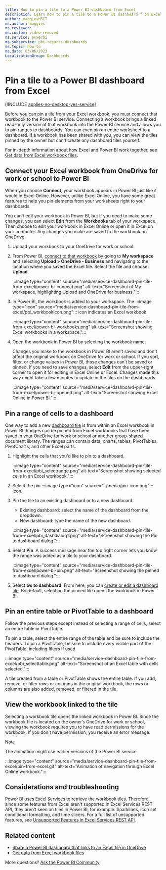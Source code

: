 ```yaml
---
title: How to pin a tile to a Power BI dashboard from Excel
description: Learn how to pin a tile to a Power BI dashboard from Excel on OneDrive for work or school with pin ranges, charts, and tables.
author: maggiesMSFT
ms.author: maggies
ms.reviewer: ''
ms.custom: video-removed
ms.service: powerbi
ms.subservice: pbi-reports-dashboards
ms.topic: how-to
ms.date: 03/06/2023
LocalizationGroup: Dashboards
---
```


# Pin a tile to a Power BI dashboard from Excel

[!INCLUDE [applies-no-desktop-yes-service](../includes/applies-no-desktop-yes-service.md)]

Before you can pin a tile from your Excel workbook, you must connect that workbook to the Power BI service. Connecting a workbook brings a linked read-only version of that workbook into the Power BI service and allows you to pin ranges to dashboards. You can even pin an entire worksheet to a dashboard.
If a workbook has been shared with you, you can view the tiles pinned by the owner but can't create any dashboard tiles yourself.

For in-depth information about how Excel and Power BI work together, see [Get data from Excel workbook files](/power-bi/connect-data/service-excel-workbook-files).

## Connect your Excel workbook from OneDrive for work or school to Power BI

When you choose **Connect**, your workbook appears in Power BI just like it would in Excel Online. However, unlike Excel Online, you have some great features to help you pin elements from your worksheets right to your dashboards.

You can’t edit your workbook in Power BI, but if you need to make some changes, you can select **Edit** from the **Workbooks** tab of your workspace. Then choose to edit your workbook in Excel Online or open it in Excel on your computer. Any changes you make are saved to the workbook on OneDrive.

1. Upload your workbook to your OneDrive for work or school.

1. From Power BI, [connect to that workbook](../connect-data/service-excel-workbook-files.md) by going to **My workspace** and selecting **Upload > OneDrive - Business** and navigating to the location where you saved the Excel file. Select the file and choose **Upload**.

    :::image type="content" source="media/service-dashboard-pin-tile-from-excel/power-bi-connect.png" alt-text="Screenshot of My workspace, highlighting Upload and OneDrive for business.":::

1. In Power BI, the workbook is added to your workspace. The :::image type="icon" source="media/service-dashboard-pin-tile-from-excel/pbi_workbookicon.png"::: icon indicates an Excel workbook.

    :::image type="content" source="media/service-dashboard-pin-tile-from-excel/power-bi-workbooks.png" alt-text="Screenshot showing Excel workbooks in a workspace.":::

1. Open the workbook in Power BI by selecting the workbook name.

    Changes you make to the workbook in Power BI aren't saved and don't affect the original workbook on OneDrive for work or school. If you sort, filter, or change values in Power BI, those changes can't be saved or pinned. If you need to save changes, select **Edit** from the upper-right corner to open it for editing in Excel Online or Excel. Changes made this way might take a few minutes to update in the tiles on the dashboards.

    :::image type="content" source="media/service-dashboard-pin-tile-from-excel/power-bi-opened.png" alt-text="Screenshot showing Excel Online in Power BI.":::

## Pin a range of cells to a dashboard

One way to add a new [dashboard tile](../consumer/end-user-tiles.md) is from within an Excel workbook in Power BI. Ranges can be pinned from Excel workbooks that have been saved in your OneDrive for work or school or another group-shared document library. The ranges can contain data, charts, tables, PivotTables, PivotCharts, and other Excel parts.

1. Highlight the cells that you'd like to pin to a dashboard.

    :::image type="content" source="media/service-dashboard-pin-tile-from-excel/pbi_selectrange.png" alt-text="Screenshot showing selected cells in an Excel workbook.":::

1. Select the pin :::image type="icon" source="../media/pin-icon.png"::: icon.
1. Pin the tile to an existing dashboard or to a new dashboard.

   * Existing dashboard: select the name of the dashboard from the dropdown.
   * New dashboard: type the name of the new dashboard.

    :::image type="content" source="media/service-dashboard-pin-tile-from-excel/pbi_dashdialog1.png" alt-text="Screenshot showing the Pin to dashboard dialog.":::

1. Select **Pin**. A success message near the top right corner lets you know the range was added as a tile to your dashboard.

    :::image type="content" source="media/service-dashboard-pin-tile-from-excel/power-bi-pin.png" alt-text="Screenshot showing the pinned to dashboard dialog.":::

1. Select **Go to dashboard**. From here, you can [create or edit a dashboard tile](service-dashboard-edit-tile.md). By default, selecting the pinned tile opens the workbook in Power BI.

## Pin an entire table or PivotTable to a dashboard

Follow the previous steps except instead of selecting a range of cells, select an entire table or PivotTable.

To pin a table, select the entire range of the table and be sure to include the headers. To pin a PivotTable, be sure to include every visible part of the PivotTable, including filters if used.

 :::image type="content" source="media/service-dashboard-pin-tile-from-excel/pbi_selecttable.png" alt-text="Screenshot of an Excel table with cells selected.":::

A tile created from a table or PivotTable shows the entire table. If you add, remove, or filter rows or columns in the original workbook, the rows or columns are also added, removed, or filtered in the tile.

## View the workbook linked to the tile

Selecting a workbook tile opens the linked workbook in Power BI. Since the workbook file is located on the owner’s OneDrive for work or school, viewing the workbook requires you to have read permissions for the workbook. If you don't have permission, you receive an error message.

> [!NOTE]
> The animation might use earlier versions of the Power BI service.

 :::image type="content" source="media/service-dashboard-pin-tile-from-excel/pin-from-excel.gif" alt-text="Animation of navigation through Excel Online workbook.":::

## Considerations and troubleshooting

Power BI uses Excel Services to retrieve the workbook tiles. Therefore, since some features from Excel aren't supported in Excel Services REST API, they aren't seen on tiles in Power BI, for example: Sparklines, icon set conditional formatting, and time slicers. For a full list of unsupported features, see [Unsupported Features in Excel Services REST API](/sharepoint/dev/general-development/unsupported-features-in-excel-services-rest-api).

## Related content

* [Share a Power BI dashboard that links to an Excel file in OneDrive](../collaborate-share/service-share-dashboard-that-links-to-excel-onedrive.md)
* [Get data from Excel workbook files](../connect-data/service-excel-workbook-files.md)

More questions? [Ask the Power BI Community](https://community.powerbi.com/)
